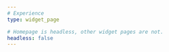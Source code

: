 ```yaml
---
# Experience
type: widget_page

# Homepage is headless, other widget pages are not.
headless: false
---
```

